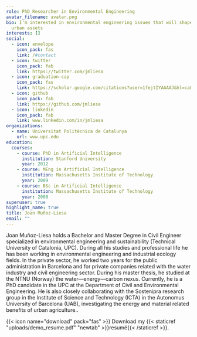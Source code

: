 ```yaml
---
role: PhD Researcher in Environmental Engineering
avatar_filename: avatar.png
bio: I'm interested in environmental engineering issues that will shape future
  urban assets
interests: []
social:
  - icon: envelope
    icon_pack: fas
    link: /#contact
  - icon: twitter
    icon_pack: fab
    link: https://twitter.com/jmliesa
  - icon: graduation-cap
    icon_pack: fas
    link: https://scholar.google.com/citations?user=1fejtIYAAAAJ&hl=ca&oi=ao
  - icon: github
    icon_pack: fab
    link: https://github.com/jmliesa
  - icon: linkedin
    icon_pack: fab
    link: www.linkedin.com/in/jmliesa
organizations:
  - name: Universitat Politècnica de Catalunya
    url: www.upc.edu
education:
  courses:
    - course: PhD in Artificial Intelligence
      institution: Stanford University
      year: 2012
    - course: MEng in Artificial Intelligence
      institution: Massachusetts Institute of Technology
      year: 2009
    - course: BSc in Artificial Intelligence
      institution: Massachusetts Institute of Technology
      year: 2008
superuser: true
highlight_name: true
title: Joan Muñoz-Liesa
email: ""
---
```

Joan Muñoz-Liesa holds a Bachelor and Master Degree in Civil Engineer specialized in environmental engineering and sustainability (Technical University of Catalonia, UPC). During all his studies and professional life he has been working in environmental engineering and industrial ecology fields. In the private sector, he worked two years for the public administration in Barcelona and for private companies related with the water industry and civil engineering sector. During his master thesis, he studied at the NTNU (Norway) the water—energy—carbon nexus. Currently, he is a PhD candidate in the UPC at the Department of Civil and Environmental Engineering. He is also closely collaborating with the Sostenipra research group in the Institute of Science and Technology (ICTA) in the Autonomus University of Barcelona (UAB), investigating the energy and material related benefits of urban agriculture..

{{< icon name="download" pack="fas" >}} Download my {{< staticref "uploads/demo_resume.pdf" "newtab" >}}resumé{{< /staticref >}}.
